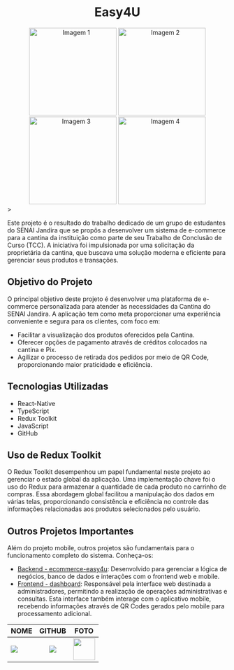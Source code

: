 <div align="center">
  <h1>Easy4U</h1>
</div>

<div align="center">
  <img src="/caminho/para/imagem1.jpg" alt="Imagem 1" width="200"/>
  <img src="/caminho/para/imagem2.jpg" alt="Imagem 2" width="200"/>
  <img src="/caminho/para/imagem3.jpg" alt="Imagem 3" width="200"/>
  <img src="/caminho/para/imagem4.jpg" alt="Imagem 4" width="200"/>
</div>
>

<div>
  <p>Este projeto é o resultado do trabalho dedicado de um grupo de estudantes do SENAI Jandira que se propôs a desenvolver um sistema de e-commerce para a cantina da instituição como parte de seu Trabalho de Conclusão de Curso (TCC). A iniciativa foi impulsionada por uma solicitação da proprietária da cantina, que buscava uma solução moderna e eficiente para gerenciar seus produtos e transações.</p>
</div>

<div>
  <h2>Objetivo do Projeto</h2>
  <p>O principal objetivo deste projeto é desenvolver uma plataforma de e-commerce personalizada para atender às necessidades da Cantina do SENAI Jandira. A aplicação tem como meta proporcionar uma experiência conveniente e segura para os clientes, com foco em:</p>
  
  - Facilitar a visualização dos produtos oferecidos pela Cantina.
  - Oferecer opções de pagamento através de créditos colocados na cantina e Pix.
  - Agilizar o processo de retirada dos pedidos por meio de QR Code, proporcionando maior praticidade e eficiência.
</div>

<div>
  <h2>Tecnologias Utilizadas</h2>
  <ul>
    <li>React-Native</li>
    <li>TypeScript</li>
    <li>Redux Toolkit</li>
    <li>JavaScript</li>
    <li>GitHub</li>
  </ul>
</div>

<div>
  <h2>Uso de Redux Toolkit</h2>
  <p>O Redux Toolkit desempenhou um papel fundamental neste projeto ao gerenciar o estado global da aplicação. Uma implementação chave foi o uso do Redux para armazenar a quantidade de cada produto no carrinho de compras. Essa abordagem global facilitou a manipulação dos dados em várias telas, proporcionando consistência e eficiência no controle das informações relacionadas aos produtos selecionados pelo usuário.</p>
</div>


<div>
  <h2>Outros Projetos Importantes</h2>
  <p>Além do projeto mobile, outros projetos são fundamentais para o funcionamento completo do sistema. Conheça-os:</p>
  
  - [Backend - ecommerce-easy4u](https://github.com/Ma7hs/ecommerce-easy4u): Desenvolvido para gerenciar a lógica de negócios, banco de dados e interações com o frontend web e mobile.
  - [Frontend - dashboard](https://github.com/akatsuki-devs/dashboard): Responsável pela interface web destinada a administradores, permitindo a realização de operações administrativas e consultas. Esta interface também interage com o aplicativo mobile, recebendo informações através de QR Codes gerados pelo mobile para processamento adicional.
</div>



|NOME                                                                                                                                                                                   |                                               GITHUB                                               |                                       FOTO                                        |
| :----------------------------------------------------------------------------------------------------------------------------------------------------------------------------------------- | :------------------------------------------------------------------------------------------------: | :-------------------------------------------------------------------------------: |
| <a href="https://github.com/lucasvinip"><img src="https://img.shields.io/badge/DESENVOLVEDOR-LUCAS%20VINICIUS%20SILVA-informational?style=for-the-badge&logo=appveyorlabelColor=222222"></a> |   <a href="https://github.com/lucasvinip"><img src="https://skillicons.dev/icons?i=github&theme="/></a>   | <img src="https://avatars.githubusercontent.com/u/110206119?v=4" height="50"></a> |
